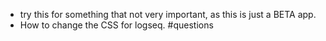 - try this for something that not very important, as this is just a BETA app.
- How to change the CSS for logseq. #questions